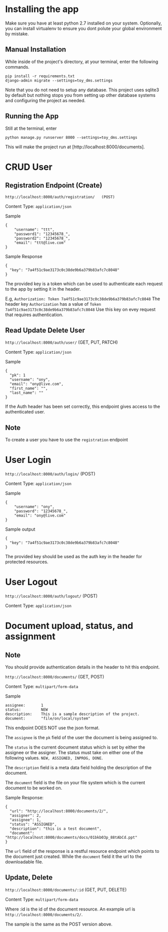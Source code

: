 Installing the app
==================
Make sure you have at least python 2.7 installed on your system. Optionally,
you can install virtualenv to ensure you dont polute your global environment
by mistake. 

Manual Installation
-------------------
While inside of the project's directory, at your terminal, enter the 
following commands.
    
    pip install -r requirements.txt
    django-admin migrate --settings=toy_dms.settings
    
Note that you do not need to setup any database. This project uses sqlite3
by default but nothing stops you from setting up other database systems
and configuring the project as needed.

Running the App
----------------
Still at the terminal, enter

    python manage.py runserver 8000 --settings=toy_dms.settings

This will make the project run at [http://localhost:8000/documents].





CRUD User
=========

Registration Endpoint (Create)
------------------------------
`http://localhost:8000/auth/registration/   (POST)`

Content Type: `application/json` 

Sample

    {
        "username": "ttt",
        "password1": "12345678_",
        "password2": "12345678_",
        "email": "ttt@live.com"
    }

Sample Response

    {
      "key": "7a4f51c9ae3173c0c38de9b6a379b83afc7c8048"
    }

The provided key is a token which can be used to authenticate each request
to the app by setting it in the header. 

E.g, `Authorization: Token 7a4f51c9ae3173c0c38de9b6a379b83afc7c8048`
The header key `Authorization` has a value of `Token 7a4f51c9ae3173c0c38de9b6a379b83afc7c8048`
Use this key on evey request that requires authentication.

Read Update Delete User
-----------------------
`http://localhost:8000/auth/user/` (GET, PUT, PATCH)

Content Type: `application/json` 

Sample

    {
      "pk": 1
      "username": "ony",
      "email": "ony@live.com",
      "first_name": "",
      "last_name": ""
    }

If the Auth header has been set correctly, this endpoint gives access to
the authenticated user.

Note
----
To create a user you have to use the `registration` endpoint




User Login
==========
`http://localhost:8000/auth/login/`  (POST)

Content Type: `application/json` 

Sample

    {
        "username": "ony",
        "password": "12345678_",
        "email": "ony@live.com"
    }

Sample output

    {
      "key": "7a4f51c9ae3173c0c38de9b6a379b83afc7c8048"
    }

The provided key should be used as the auth key in the header for protected 
resources.

User Logout
==========
`http://localhost:8000/auth/logout/`  (POST)

Content Type: `application/json` 







Document upload, status, and assignment
=======================================
Note
----
You should provide authentication details in the header to hit this endpoint.

`http://localhost:8000/documents/`    (GET, POST)

Content Type: `multipart/form-data` 

Sample

    assignee:       1
    status:         NEW
    description:    This is a sample description of the project.
    document:       "file/on/local/system"

This endpoint DOES NOT use the json format.

The `assignee` is the `pk` field of the user the document is being assigned to.

The `status` is the current document status which is set by either the
assignee or the assigner. The status must take on either one of the following 
values. `NEW, ASSIGNED, INPROG, DONE`.

The `description` field is a meta data field holding the description of the document.

The `document` field is the file on your file system which is the current 
document to be worked on.

Sample Response:
    
    {
      "url": "http://localhost:8000/documents/2/",
      "assigner": 2,
      "assignee": 1,
      "status": "ASSIGNED",
      "description": "this is a test document",
      "document": "http://localhost:8000/documents/docs/01bkb03p_88tAbCd.ppt"
    }

The `url` field of the response is a restful resource endpoint which points
to the document just created. While the `document` field it the url to the
downloadable file.

Update, Delete
--------------
`http://localhost:8000/documents/:id`    (GET, PUT, DELETE)

Content Type: `multipart/form-data`

Where :id is the id of the document resource. An example url is 
`http://localhost:8000/documents/2/`.

The sample is the same as the POST version above.